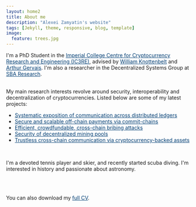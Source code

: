 ```yaml
---
layout: home2
title: About me
description: "Alexei Zamyatin's website"
tags: [Jekyll, theme, responsive, blog, template]
image:
  feature: trees.jpg
---
```


<div>
I'm a PhD Student in the <a style="color:#003E74;" target="__blank" href="https://www.imperial.ac.uk/cryptocurrency"> Imperial College Centre for Cryptocurrency Research and Engineering (IC3RE)</a>, advised by <a style="color:#003E74;" target="__blank" href="http://www.imperial.ac.uk/people/w.knottenbelt">William Knottenbelt</a> and <a style="color:#003E74;" target="__blank" href="http://arthurgervais.com/"> Arthur Gervais</a>. 
I'm also a researcher in the Decentralized Systems Group at <a style="color:#003E74;" target="__blank" href="https://www.sba-research.org/">SBA Research</a>. 

<br />
<br />

My main research interests revolve around security, interoperability and decentralization of cryptocurrencies. 
Listed below are some of my latest projects: 
<ul>
  <li> <a style="color:#003E74;" target="__blank" href="https://eprint.iacr.org/2019/1128.pdf">Systematic exposition of communication across distributed ledgers</a></li>
  <li> <a style="color:#003E74;" target="__blank" href="https://eprint.iacr.org/2018/642.pdf">Secure and scalable off-chain payments via commit-chains</a></li>
  <li> <a style="color:#003E74;" target="__blank" href="https://eprint.iacr.org/2019/775.pdf">Efficient, crowdfundable, cross-chain bribing attacks</a></li> 
  <li> <a style="color:#003E74;" target="__blank" href="/files/Decentralized_Mining-Security_and_Attacks.pdf">Security of decentralized mining pools</a></li>
  <li> <a style="color:#003E74;" target="__blank" href="https://www.xclaim.io/">Trustless cross-chain communication via cryptocurrency-backed assets</a></li>
</ul>

<br />

I'm a devoted tennis player and skier, and recently started scuba diving. I'm interested in history and passionate about astronomy.


<br />
<br />

You can also download my <a style="color:#003E74;" href="../cv.pdf" target="_blank">full CV</a>.
</div>